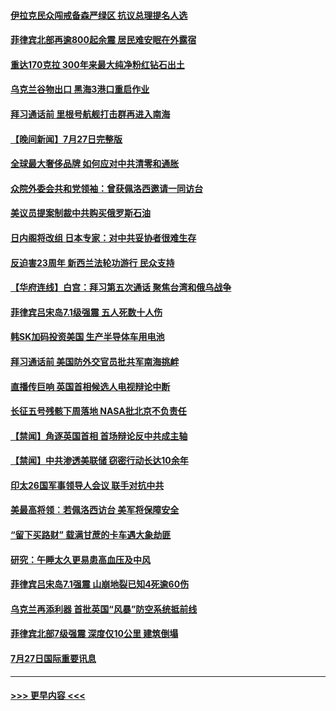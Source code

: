 #### [伊拉克民众闯戒备森严绿区 抗议总理提名人选](../pages/prog202/a103489181.md?t=07281751) 
#### [菲律宾北部再逾800起余震 居民难安眠在外露宿](../pages/prog202/a103489163.md?t=07281751) 
#### [重达170克拉 300年来最大纯净粉红钻石出土](../pages/prog202/a103489142.md?t=07281751) 
#### [乌克兰谷物出口 黑海3港口重启作业](../pages/prog202/a103489054.md?t=07281751) 
#### [拜习通话前 里根号航舰打击群再进入南海](../pages/prog202/a103488991.md?t=07281751) 
#### [【晚间新闻】7月27日完整版](../pages/prog202/a103488973.md?t=07281751) 
#### [全球最大奢侈品牌 如何应对中共清零和通胀](../pages/prog202/a103488770.md?t=07281751) 
#### [众院外委会共和党领袖：曾获佩洛西邀请一同访台](../pages/prog202/a103488740.md?t=07281751) 
#### [美议员提案制裁中共购买俄罗斯石油](../pages/prog202/a103488657.md?t=07281751) 
#### [日内阁将改组 日本专家：对中共妥协者很难生存](../pages/prog202/a103488690.md?t=07281751) 
#### [反迫害23周年 新西兰法轮功游行 民众支持](../pages/prog202/a103488702.md?t=07281751) 
#### [【华府连线】白宫：拜习第五次通话 聚焦台湾和俄乌战争](../pages/prog202/a103488679.md?t=07281751) 
#### [菲律宾吕宋岛7.1级强震 五人死数十人伤](../pages/prog202/a103488677.md?t=07281751) 
#### [韩SK加码投资美国 生产半导体车用电池](../pages/prog202/a103488688.md?t=07281751) 
#### [拜习通话前 美国防外交官员批共军南海挑衅](../pages/prog202/a103488675.md?t=07281751) 
#### [直播传巨响 英国首相候选人电视辩论中断](../pages/prog202/a103488681.md?t=07281751) 
#### [长征五号残骸下周落地 NASA批北京不负责任](../pages/prog202/a103488554.md?t=07281751) 
#### [【禁闻】角逐英国首相 首场辩论反中共成主轴](../pages/prog202/a103488572.md?t=07281751) 
#### [【禁闻】中共渗透美联储 窃密行动长达10余年](../pages/prog202/a103488568.md?t=07281751) 
#### [印太26国军事领导人会议 联手对抗中共](../pages/prog202/a103488539.md?t=07281751) 
#### [美最高将领︰若佩洛西访台 美军将保障安全](../pages/prog202/a103488528.md?t=07281751) 
#### [“留下买路财” 载满甘蔗的卡车遇大象劫匪](../pages/prog202/a103488432.md?t=07281751) 
#### [研究：午睡太久更易患高血压及中风](../pages/prog202/a103488420.md?t=07281751) 
#### [菲律宾吕宋岛7.1强震 山崩地裂已知4死逾60伤](../pages/prog202/a103488435.md?t=07281751) 
#### [乌克兰再添利器 首批英国“风暴”防空系统抵前线](../pages/prog202/a103488407.md?t=07281751) 
#### [菲律宾北部7级强震 深度仅10公里 建筑倒塌](../pages/prog202/a103488411.md?t=07281751) 
#### [7月27日国际重要讯息](../pages/prog202/a103488409.md?t=07281751) 

----
#### [ >>> 更早内容 <<< ](../indexes/prog202-earlier.md)
